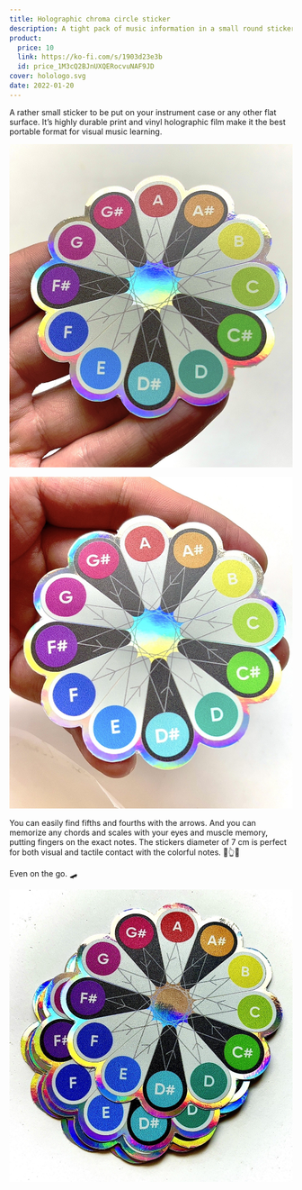 ```yaml
---
title: Holographic chroma circle sticker
description: A tight pack of music information in a small round sticker
product:
  price: 10
  link: https://ko-fi.com/s/1903d23e3b
  id: price_1M3cQ2BJnUXQERocvuNAF9JD
cover: holologo.svg
date: 2022-01-20
---
```


A rather small sticker to be put on your instrument case or any other flat surface. It’s highly durable print and vinyl holographic film make it the best portable format for visual music learning.

![](./hand.jpeg)

![](./hand2.jpeg)

You can easily find fifths and fourths with the arrows. And you can memorize any chords and scales with your eyes and muscle memory, putting fingers on the exact notes. The stickers diameter of 7 cm is perfect for both visual and tactile contact with the colorful notes. 🌈👆👀

Even on the go. 🛹

![](./stack.jpeg)
